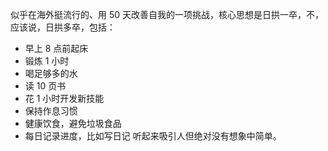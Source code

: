 似乎在海外挺流行的、用 50 天改善自我的一项挑战，核心思想是日拱一卒，不，应该说，日拱多卒，包括：
- 早上 8 点前起床
- 锻炼 1 小时
- 喝足够多的水
- 读 10 页书
- 花 1 小时开发新技能
- 保持作息习惯
- 健康饮食，避免垃圾食品
- 每日记录进度，比如写日记
听起来吸引人但绝对没有想象中简单。